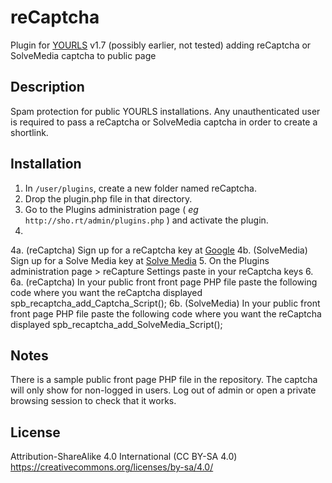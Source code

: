 reCaptcha
====================

Plugin for [YOURLS](http://yourls.org) v1.7 (possibly earlier, not tested) adding reCaptcha or SolveMedia captcha to public page

Description
-----------
Spam protection for public YOURLS installations. Any unauthenticated user is required to pass a reCaptcha or SolveMedia captcha in order to create a shortlink. 

Installation
------------
1.  In `/user/plugins`, create a new folder named reCaptcha.
2.  Drop the plugin.php file in that directory.
3.  Go to the Plugins administration page ( *eg* `http://sho.rt/admin/plugins.php` ) and activate the plugin.
4. 
4a. (reCaptcha) Sign up for a reCaptcha key at [Google](https://www.google.com/recaptcha/admin)
4b. (SolveMedia) Sign up for a Solve Media key at [Solve Media](https://portal.solvemedia.com/portal/public/signup)
5.  On the Plugins administration page > reCapture Settings paste in your reCaptcha keys
6. 
6a. (reCaptcha) In your public front front page PHP file paste the following code where you want the reCaptcha displayed
      spb_recaptcha_add_Captcha_Script();
6b. (SolveMedia) In your public front front page PHP file paste the following code where you want the reCaptcha displayed
      spb_recaptcha_add_SolveMedia_Script();

Notes
-----
There is a sample public front page PHP file in the repository.
The captcha will only show for non-logged in users. Log out of admin or open a private browsing session to check that it works.

License
-------
Attribution-ShareAlike 4.0 International (CC BY-SA 4.0) https://creativecommons.org/licenses/by-sa/4.0/
